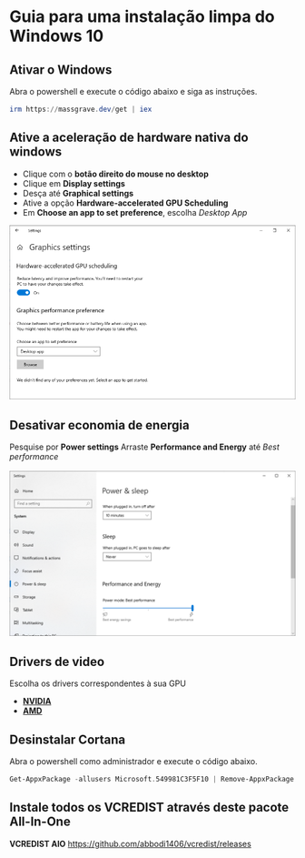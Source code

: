 # Guia para uma instalação limpa do Windows 10

## Ativar o Windows
Abra o powershell e execute o código abaixo e siga as instruções.
```powershell
irm https://massgrave.dev/get | iex
```

## Ative a aceleração de hardware nativa do windows
- Clique com o **botão direito do mouse no desktop**
- Clique em **Display settings**
- Desça até **Graphical settings**
- Ative a opção **Hardware-accelerated GPU Scheduling**
- Em **Choose an app to set preference**, escolha *Desktop App*
<img src="https://raw.githubusercontent.com/pedrobartolini/new-windows-guide/main/hardware-accel.png" width="800">

## Desativar economia de energia
Pesquise por **Power settings**
Arraste **Performance and Energy** até *Best performance*<br><br>
<img src="https://raw.githubusercontent.com/pedrobartolini/new-windows-guide/main/power-settings.png" width="800">


## Drivers de video
Escolha os drivers correspondentes à sua GPU

- [**NVIDIA**](https://www.nvidia.com/download/index.aspx)
- [**AMD**](https://www.amd.com/en/support)


## Desinstalar Cortana
Abra o powershell como administrador e execute o código abaixo.
```powershell
Get-AppxPackage -allusers Microsoft.549981C3F5F10 | Remove-AppxPackage
```

## Instale todos os VCREDIST através deste pacote All-In-One
**VCREDIST AIO** https://github.com/abbodi1406/vcredist/releases



